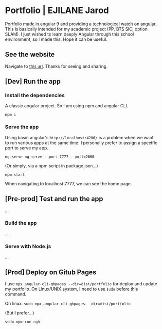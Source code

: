 # Portfolio | EJILANE Jarod

Portfolio made in angular 9 and providing a technological watch on angular. This is basically intended for my academic project (PP, BTS SIO, option SLAM). I just wished to learn deeply Angular through this school environment, so I made this. Hope it can be useful.

## See the website

Navigate to [this url](https://e-jarod.github.io/portfolio/). Thanks for seeing and sharing.

## [Dev] Run the app

### Install the dependencies

A classic angular project. So I am using npm and angular CLI.

`npm i`

### Serve the app

Using basic angular's `http://localhost:4200/` is a problem when we want to run various apps at the same time. I personally prefer to assign a specific port to serve my app.

`ng serve ng serve --port 7777 --poll=2000`

(Or simply, via a npm script in package.json...)

`npm start`

When navigating to localhost:7777, we can see the home page.

## [Pre-prod] Test and run the app

_..._

### Build the app

_..._

### Serve with Node.js

_..._

## [Prod] Deploy on Gitub Pages

I use `npx angular-cli-ghpages --dir=dist/portfolio` for deploy and update my portfolio.
On Linux/UNIX system, I need to use `sudo` before this command.

On linux:
`sudo npx angular-cli-ghpages --dir=dist/portfolio`

(But I prefer...)

`sudo npm run ngh`
